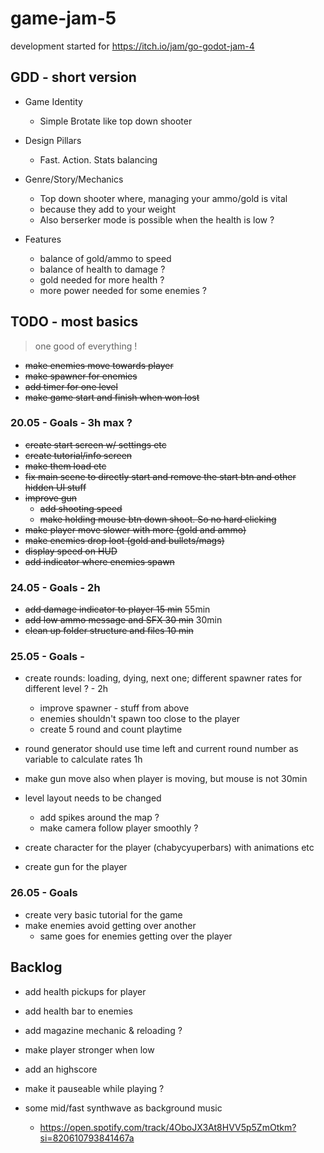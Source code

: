 # game-jam-5
development started for https://itch.io/jam/go-godot-jam-4

## GDD - short version
- Game Identity
	- Simple Brotate like top down shooter

- Design Pillars
	- Fast. Action. Stats balancing

- Genre/Story/Mechanics
	- Top down shooter where, managing your ammo/gold is vital 
	- because they add to your weight
	- Also berserker mode is possible when the health is low ?

- Features
	- balance of gold/ammo to speed
	- balance of health to damage ?
	- gold needed for more health ?
	- more power needed for some enemies ?

## TODO - most basics
> one good of everything !

- ~~make enemies move towards player~~
- ~~make spawner for enemies~~
- ~~add timer for one level~~
- ~~make game start and finish when won lost~~

### 20.05 - Goals - 3h max ?
- ~~create start screen w/ settings etc~~
- ~~create tutorial/info screen~~
- ~~make them load etc~~
- ~~fix main scene to directly start and remove the start btn and other hidden UI stuff~~
- ~~improve gun~~
	- ~~add shooting speed~~
	- ~~make holding mouse btn down shoot. So no hard clicking~~
- ~~make player move slower with more (gold and ammo)~~ 
- ~~make enemies drop loot (gold and bullets/mags)~~
- ~~display speed on HUD~~
- ~~add indicator where enemies spawn~~

### 24.05 - Goals - 2h
- ~~add damage indicator to player 15 min~~ 55min
- ~~add low ammo message and SFX 30 min~~ 30min
- ~~clean up folder structure and files 10 min~~


### 25.05 - Goals - 
- create rounds: loading, dying, next one; different spawner rates for different level ? - 2h
	- improve spawner - stuff from above
	- enemies shouldn't spawn too close to the player
	- create 5 round and count playtime

- round generator should use time left and current round number as variable to calculate rates 1h
- make gun move also when player is moving, but mouse is not 30min

- level layout needs to be changed	
	- add spikes around the map ?
	- make camera follow player smoothly ?
- create character for the player (chabycyuperbars) with animations etc
- create gun for the player


### 26.05 - Goals
- create very basic tutorial for the game
- make enemies avoid getting over another
	- same goes for enemies getting over the player


## Backlog
- add health pickups for player
- add health bar to enemies
- add magazine mechanic & reloading ?
- make player stronger when low
- add an highscore
- make it pauseable while playing ?

- some mid/fast synthwave as background music
	- https://open.spotify.com/track/4OboJX3At8HVV5p5ZmOtkm?si=820610793841467a
